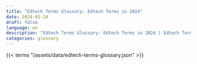 ```yaml
---
title: "Edtech Terms Glossary: Edtech Terms in 2024"  
date: 2024-02-24
draft: false
language: en
description: "Edtech Terms Glossary: Edtech Terms in 2024 | Edtech Terms Glossary"
categories: glossary
---
```


{{< terms "/assets/data/edtech-terms-glossary.json" >}}